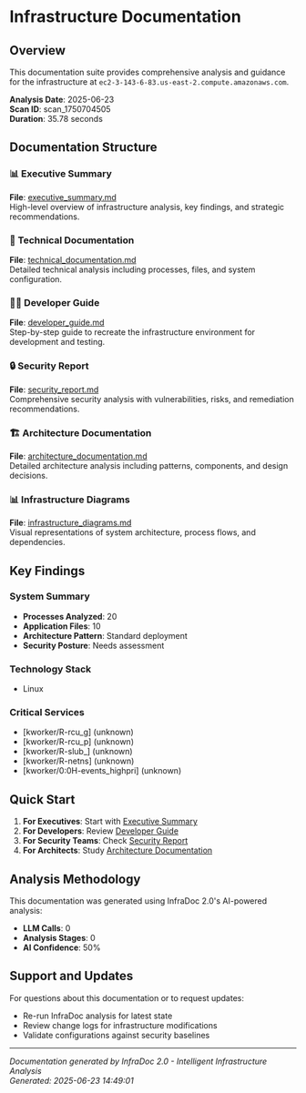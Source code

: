 # Infrastructure Documentation

## Overview

This documentation suite provides comprehensive analysis and guidance for the infrastructure at `ec2-3-143-6-83.us-east-2.compute.amazonaws.com`.

**Analysis Date**: 2025-06-23  
**Scan ID**: scan_1750704505  
**Duration**: 35.78 seconds

## Documentation Structure

### 📊 Executive Summary
**File**: [executive_summary.md](./executive_summary.md)  
High-level overview of infrastructure analysis, key findings, and strategic recommendations.

### 🔧 Technical Documentation
**File**: [technical_documentation.md](./technical_documentation.md)  
Detailed technical analysis including processes, files, and system configuration.

### 👨‍💻 Developer Guide
**File**: [developer_guide.md](./developer_guide.md)  
Step-by-step guide to recreate the infrastructure environment for development and testing.

### 🔒 Security Report
**File**: [security_report.md](./security_report.md)  
Comprehensive security analysis with vulnerabilities, risks, and remediation recommendations.

### 🏗️ Architecture Documentation
**File**: [architecture_documentation.md](./architecture_documentation.md)  
Detailed architecture analysis including patterns, components, and design decisions.

### 📊 Infrastructure Diagrams
**File**: [infrastructure_diagrams.md](./infrastructure_diagrams.md)  
Visual representations of system architecture, process flows, and dependencies.

## Key Findings

### System Summary
- **Processes Analyzed**: 20
- **Application Files**: 10
- **Architecture Pattern**: Standard deployment
- **Security Posture**: Needs assessment

### Technology Stack
- Linux

### Critical Services
- [kworker/R-rcu_g] (unknown)
- [kworker/R-rcu_p] (unknown)
- [kworker/R-slub_] (unknown)
- [kworker/R-netns] (unknown)
- [kworker/0:0H-events_highpri] (unknown)

## Quick Start

1. **For Executives**: Start with [Executive Summary](./executive_summary.md)
2. **For Developers**: Review [Developer Guide](./developer_guide.md)
3. **For Security Teams**: Check [Security Report](./security_report.md)
4. **For Architects**: Study [Architecture Documentation](./architecture_documentation.md)

## Analysis Methodology

This documentation was generated using InfraDoc 2.0's AI-powered analysis:

- **LLM Calls**: 0
- **Analysis Stages**: 0
- **AI Confidence**: 50%

## Support and Updates

For questions about this documentation or to request updates:
- Re-run InfraDoc analysis for latest state
- Review change logs for infrastructure modifications
- Validate configurations against security baselines

---

*Documentation generated by InfraDoc 2.0 - Intelligent Infrastructure Analysis*  
*Generated: 2025-06-23 14:49:01*
